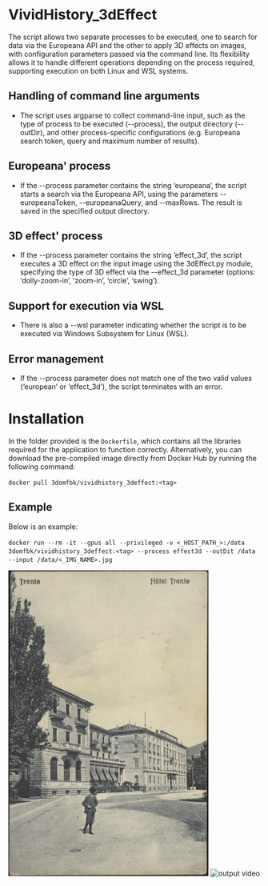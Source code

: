 # VividHistory_3dEffect
The script allows two separate processes to be executed, one to search for data via the Europeana API and the other to apply 3D effects on images, with configuration parameters passed via the command line. Its flexibility allows it to handle different operations depending on the process required, supporting execution on both Linux and WSL systems.

## Handling of command line arguments
- The script uses argparse to collect command-line input, such as the type of process to be executed (--process), the output directory (--outDir), and other process-specific configurations (e.g. Europeana search token, query and maximum number of results).

## Europeana' process
- If the --process parameter contains the string ‘europeana’, the script starts a search via the Europeana API, using the parameters --europeanaToken, --europeanaQuery, and --maxRows. The result is saved in the specified output directory.

## 3D effect' process
- If the --process parameter contains the string ‘effect_3d’, the script executes a 3D effect on the input image using the 3dEffect.py module, specifying the type of 3D effect via the --effect_3d parameter (options: ‘dolly-zoom-in’, ‘zoom-in’, ‘circle’, ‘swing’).

## Support for execution via WSL
- There is also a --wsl parameter indicating whether the script is to be executed via Windows Subsystem for Linux (WSL).

## Error management
- If the --process parameter does not match one of the two valid values (‘european’ or ‘effect_3d’), the script terminates with an error.

# Installation
In the folder provided is the `Dockerfile`, which contains all the libraries required for the application to function correctly. Alternatively, you can download the pre-compiled image directly from Docker Hub by running the following command:

`docker pull 3domfbk/vividhistory_3deffect:<tag>`

## Example
Below is an example:

`docker run --rm -it --gpus all --privileged -v <_HOST_PATH_>:/data 3domfbk/vividhistory_3deffect:<tag> --process effect3d --outDit /data --input /data/<_IMG_NAME>.jpg`

<img src="assets/img_in.jpeg" alt="input image" width="400" />

<img src="assets/img_out.gif" alt="output video" width="400" />